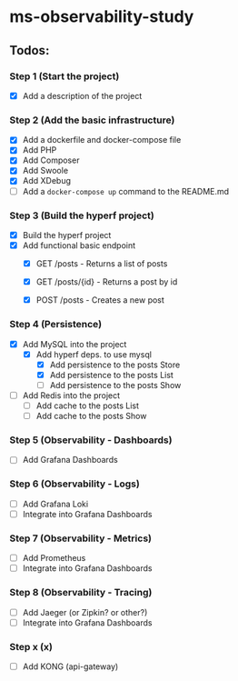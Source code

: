 # ms-observability-study

## Todos:

### Step 1 (Start the project)
- [x] Add a description of the project

### Step 2 (Add the basic infrastructure)
- [X] Add a dockerfile and docker-compose file
- [X] Add PHP
- [X] Add Composer
- [X] Add Swoole
- [X] Add XDebug
- [ ] Add a `docker-compose up` command to the README.md

### Step 3 (Build the hyperf project)
- [X] Build the hyperf project
- [X] Add functional basic endpoint
  - [X] GET /posts - Returns a list of posts
  - [X] GET /posts/{id} - Returns a post by id
  - [X] POST /posts - Creates a new post


### Step 4 (Persistence)
- [X] Add MySQL into the project
  - [X] Add hyperf deps. to use mysql
    - [X] Add persistence to the posts Store
    - [X] Add persistence to the posts List
    - [ ] Add persistence to the posts Show
- [ ] Add Redis into the project
  - [ ] Add cache to the posts List
  - [ ] Add cache to the posts Show

### Step 5 (Observability - Dashboards)
- [ ] Add Grafana Dashboards

### Step 6 (Observability - Logs)
- [ ] Add Grafana Loki
- [ ] Integrate into Grafana Dashboards

### Step 7 (Observability - Metrics)
- [ ] Add Prometheus
- [ ] Integrate into Grafana Dashboards

### Step 8 (Observability - Tracing)
- [ ] Add Jaeger (or Zipkin? or other?)
- [ ] Integrate into Grafana Dashboards

### Step x (x)
- [ ] Add KONG (api-gateway)
